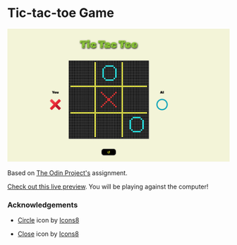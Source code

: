# Tic-tac-toe Game

![Tic-tac-toe game](images/game-dashboard.png)

Based on [The Odin Project's](https://www.theodinproject.com/lessons/node-path-javascript-tic-tac-toe) assignment.

[Check out this live preview](https://nskills-lab.github.io/tic-tac-toe/).
You will be playing against the computer!

### Acknowledgements

- <a target="_blank" href="https://icons8.com/icon/18722/circle">Circle</a> icon by <a target="_blank" href="https://icons8.com">Icons8</a>

- <a target="_blank" href="https://icons8.com/icon/OZuepOQd0omj/close">Close</a> icon by <a target="_blank" href="https://icons8.com">Icons8</a>
